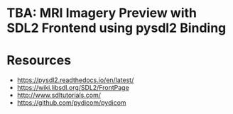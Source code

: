 # TBA: MRI Imagery Preview with SDL2 Frontend using pysdl2 Binding

# Resources 

- https://pysdl2.readthedocs.io/en/latest/
- https://wiki.libsdl.org/SDL2/FrontPage
- http://www.sdltutorials.com/
- https://github.com/pydicom/pydicom